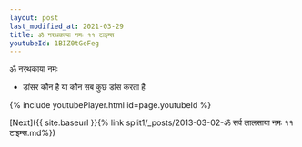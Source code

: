 ```yaml
---
layout: post
last_modified_at: 2021-03-29
title: ॐ नरथकाया नमः ११ टाइम्स
youtubeId: 1BIZ0tGeFeg
---
```

 
 
 ॐ नरथकाया नमः  
 
 -  डांसर कौन है या कौन सब कुछ डांस करता है 
 
  
 
  
 
 
 
 
 
 


{% include youtubePlayer.html id=page.youtubeId %}
 
[Next]({{ site.baseurl }}{% link  split1/_posts/2013-03-02-ॐ सर्व लालसाया नमः ११ टाइम्स.md%})
 
